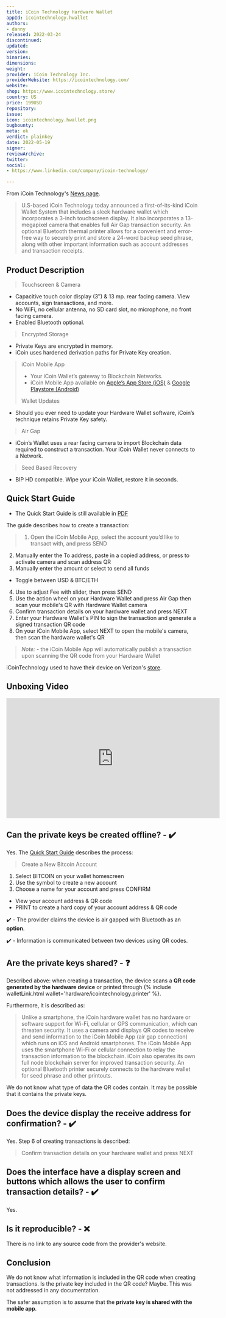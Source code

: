 ```yaml
---
title: iCoin Technology Hardware Wallet
appId: icointechnology.hwallet
authors:
- danny
released: 2022-03-24
discontinued: 
updated: 
version: 
binaries: 
dimensions: 
weight: 
provider: iCoin Technology Inc.
providerWebsite: https://icointechnology.com/
website: 
shop: https://www.icointechnology.store/
country: US
price: 199USD
repository: 
issue: 
icon: icointechnology.hwallet.png
bugbounty: 
meta: ok
verdict: plainkey
date: 2022-05-19
signer: 
reviewArchive: 
twitter: 
social:
- https://www.linkedin.com/company/icoin-technology/

---
```


From iCoin Technology's [News page](https://icointechnology.com/news/).

> U.S-based iCoin Technology today announced a first-of-its-kind iCoin Wallet System that includes a sleek hardware wallet which incorporates a 3-inch touchscreen display. It also incorporates a 13-megapixel camera that enables full Air Gap transaction security. An optional Bluetooth thermal printer allows for a convenient and error-free way to securely print and store a 24-word backup seed phrase, along with other important information such as account addresses and transaction receipts.

## Product Description 

> Touchscreen & Camera
- Capacitive touch color display (3″) & 13 mp. rear facing camera.  View accounts, sign transactions, and more.
- No WiFi, no cellular antenna, no SD card slot, no microphone, no front facing camera.
- Enabled Bluetooth optional.
>
> Encrypted Storage
- Private Keys are encrypted in memory.
- iCoin uses hardened derivation paths for Private Key creation.
> 
> iCoin Mobile App
> - Your iCoin Wallet’s gateway to Blockchain Networks.
> - iCoin Mobile App available on [Apple’s App Store (iOS)](https://apps.apple.com/us/app/icoin-mobile/id1576730205) & [Google Playstore (Android)](https://play.google.com/store/apps/details?id=com.icointechnology.wallet.companion)
>
> Wallet Updates
- Should you ever need to update your Hardware Wallet software, iCoin’s technique retains Private Key safety.
>
> Air Gap
- iCoin’s Wallet uses a rear facing camera to import Blockchain data required to construct a transaction. Your iCoin Wallet never connects to a Network.
>
> Seed Based Recovery
- BIP HD compatible.  Wipe your iCoin Wallet, restore it in seconds.

## Quick Start Guide

- The Quick Start Guide is still available in [PDF](https://icointechnology.com/wp-content/uploads/2022/04/Quick-Start-Guide-v8.pdf)

The guide describes how to create a transaction: 

> 1. Open the iCoin Mobile App, select the account you’d like to transact with, and press SEND
2. Manually enter the To address, paste in a copied address, or press to activate camera and scan address QR
3. Manually enter the amount or select to send all funds
- Toggle between USD & BTC/ETH
4. Use to adjust Fee with slider, then press SEND
5. Use the action wheel on your Hardware Wallet and press Air Gap then scan your mobile's QR with Hardware Wallet camera
6. Confirm transaction details on your hardware wallet and press NEXT
7. Enter your Hardware Wallet's PIN to sign the transaction and generate a signed transaction QR code
8. On your iCoin Mobile App, select NEXT to open the mobile's camera, then scan the hardware wallet's QR
>
> *Note:* - the iCoin Mobile App will automatically publish a transaction upon scanning the QR code from your Hardware Wallet

iCoinTechnology used to have their device on Verizon's [store](https://www.verizon.com/products/icoin-wallet/). 

## Unboxing Video

<iframe width="560" height="315" src="https://www.youtube.com/embed/YTVpAQaOBBU" title="YouTube video player" frameborder="0" allow="accelerometer; autoplay; clipboard-write; encrypted-media; gyroscope; picture-in-picture" allowfullscreen></iframe>

## Can the private keys be created offline? - ✔️ 

Yes. The [Quick Start Guide]((https://icointechnology.com/wp-content/uploads/2022/04/Quick-Start-Guide-v8.pdf)) describes the process: 

> Create a New Bitcoin Account
1. Select BITCOIN on your wallet homescreen
2. Use the symbol to create a new account
3. Choose a name for your account and press CONFIRM
- View your account address & QR code
- PRINT to create a hard copy of your account address & QR code

✔️ - The provider claims the device is air gapped with Bluetooth as an **option**. 

✔️ - Information is communicated between two devices using QR codes.  

## Are the private keys shared? - ❓

Described above: when creating a transaction, the device scans a **QR code generated by the hardware device** or printed through {% include walletLink.html wallet='hardware/icointechnology.printer' %}. 

Furthermore, it is described as: 

> Unlike a smartphone, the iCoin hardware wallet has no hardware or software support for Wi-Fi, cellular or GPS communication, which can threaten security. It uses a camera and displays QR codes to receive and send information to the iCoin Mobile App (air gap connection) which runs on iOS and Android smartphones. The iCoin Mobile App uses the smartphone Wi-Fi or cellular connection to relay the transaction information to the blockchain.  iCoin also operates its own full node blockchain server for improved transaction security. An optional Bluetooth printer securely connects to the hardware wallet for seed phrase and other printouts.

We do not know what type of data the QR codes contain. It may be possible that it contains the private keys.

## Does the device display the receive address for confirmation? - ✔️ 

Yes. Step 6 of creating transactions is described: 

> Confirm transaction details on your hardware wallet and press NEXT

## Does the interface have a display screen and buttons which allows the user to confirm transaction details? - ✔️ 

Yes. 

## Is it reproducible? - ❌ 

There is no link to any source code from the provider's website. 

## Conclusion

We do not know what information is included in the QR code when creating transactions. Is the private key included in the QR code? Maybe. This was not addressed in any documentation. 

The safer assumption is to assume that the **private key is shared with the mobile app**.